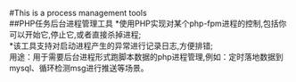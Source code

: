 #This is a process management tools<br/>
##PHP任务后台进程管理工具
*使用PHP实现对某个php-fpm进程的控制,包括你可以开始它,停止它,或者直接杀掉进程;<br/>
*该工具支持对启动进程产生的异常进行记录日志,方便排错;<br/>
用途：用于需要后台进程形式跑脚本数据的php进程管理,例如：定时落地数据到mysql、循环检测msg进行推送等场景。

